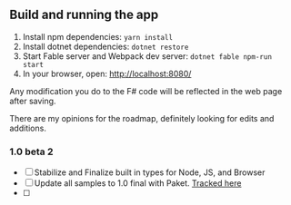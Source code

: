 ## Build and running the app

1. Install npm dependencies: `yarn install`
2. Install dotnet dependencies: `dotnet restore`
3. Start Fable server and Webpack dev server: `dotnet fable npm-run start`
4. In your browser, open: [http://localhost:8080/](http://localhost:8080/)

Any modification you do to the F# code will be reflected in the web page after saving.

There are my opinions for the roadmap, definitely looking for edits and additions.

### 1.0 beta 2
- [ ] Stabilize and Finalize built in types for Node, JS, and Browser
- [ ] Update all samples to 1.0 final with Paket.  [Tracked here](https://github.com/fable-compiler/Fable/issues/881)
- [ ] 